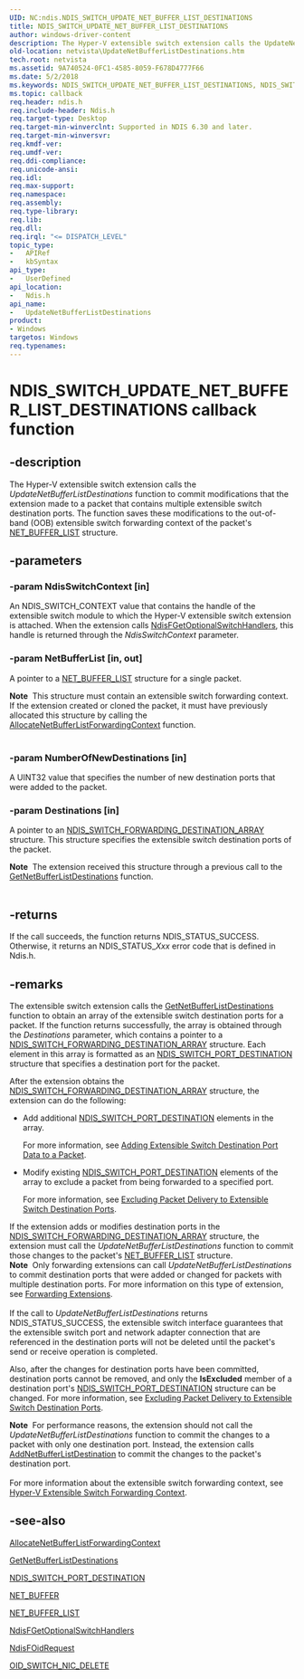 ```yaml
---
UID: NC:ndis.NDIS_SWITCH_UPDATE_NET_BUFFER_LIST_DESTINATIONS
title: NDIS_SWITCH_UPDATE_NET_BUFFER_LIST_DESTINATIONS
author: windows-driver-content
description: The Hyper-V extensible switch extension calls the UpdateNetBufferListDestinations function to commit modifications that the extension made to a packet that contains multiple extensible switch destination ports.
old-location: netvista\UpdateNetBufferListDestinations.htm
tech.root: netvista
ms.assetid: 9A740524-0FC1-4585-8059-F678D4777F66
ms.date: 5/2/2018
ms.keywords: NDIS_SWITCH_UPDATE_NET_BUFFER_LIST_DESTINATIONS, NDIS_SWITCH_UPDATE_NET_BUFFER_LIST_DESTINATIONS callback, UpdateNetBufferListDestinations, UpdateNetBufferListDestinations callback function [Network Drivers Starting with Windows Vista], ndis/UpdateNetBufferListDestinations, netvista.UpdateNetBufferListDestinations
ms.topic: callback
req.header: ndis.h
req.include-header: Ndis.h
req.target-type: Desktop
req.target-min-winverclnt: Supported in NDIS 6.30 and later.
req.target-min-winversvr: 
req.kmdf-ver: 
req.umdf-ver: 
req.ddi-compliance: 
req.unicode-ansi: 
req.idl: 
req.max-support: 
req.namespace: 
req.assembly: 
req.type-library: 
req.lib: 
req.dll: 
req.irql: "<= DISPATCH_LEVEL"
topic_type:
-	APIRef
-	kbSyntax
api_type:
-	UserDefined
api_location:
-	Ndis.h
api_name:
-	UpdateNetBufferListDestinations
product:
- Windows
targetos: Windows
req.typenames: 
---
```


# NDIS_SWITCH_UPDATE_NET_BUFFER_LIST_DESTINATIONS callback function


## -description



The Hyper-V extensible switch extension calls the <i>UpdateNetBufferListDestinations</i> function to commit modifications that the extension made to a packet that contains multiple extensible switch destination ports. The function saves these modifications to the out-of-band (OOB) extensible switch forwarding context of the packet's <a href="https://msdn.microsoft.com/library/windows/hardware/ff568388">NET_BUFFER_LIST</a> structure. 




## -parameters




### -param NdisSwitchContext [in]

An NDIS_SWITCH_CONTEXT value that contains the handle of the extensible switch module to which the Hyper-V extensible switch extension is attached. When the extension calls <a href="https://msdn.microsoft.com/library/windows/hardware/hh598204">NdisFGetOptionalSwitchHandlers</a>,  this handle is returned through the <i>NdisSwitchContext</i> parameter.


### -param NetBufferList [in, out]

A pointer to a <a href="https://msdn.microsoft.com/library/windows/hardware/ff568388">NET_BUFFER_LIST</a> structure for a single packet.

<div class="alert"><b>Note</b>  This structure must contain  an extensible switch forwarding context. If the extension created or cloned the  packet, it must have previously allocated this structure by calling the <a href="https://msdn.microsoft.com/C8A80DB2-4273-4FBA-82D4-4E8146812B16">AllocateNetBufferListForwardingContext</a> function.</div>
<div> </div>

### -param NumberOfNewDestinations [in]

A UINT32 value that specifies the number of new destination ports that were added to the packet.


### -param Destinations [in]

A pointer to an <a href="https://msdn.microsoft.com/library/windows/hardware/hh598210">NDIS_SWITCH_FORWARDING_DESTINATION_ARRAY</a> structure. This structure specifies the extensible switch destination ports of the packet.

<div class="alert"><b>Note</b>  The extension received this structure through a previous call to the <a href="https://msdn.microsoft.com/55B5C0B4-5359-410B-9110-79EDDBA3010C">GetNetBufferListDestinations</a> function.</div>
<div> </div>

## -returns



If the call succeeds, the function returns NDIS_STATUS_SUCCESS. Otherwise, it returns an NDIS_STATUS_<i>Xxx</i> error code that is defined in Ndis.h.






## -remarks



The extensible switch extension calls the <a href="https://msdn.microsoft.com/55B5C0B4-5359-410B-9110-79EDDBA3010C">GetNetBufferListDestinations</a> function to obtain an array of the extensible switch destination ports for a packet. If the function returns successfully, the array is obtained through the <i>Destinations</i> parameter, which contains a pointer to a <a href="https://msdn.microsoft.com/library/windows/hardware/hh598210">NDIS_SWITCH_FORWARDING_DESTINATION_ARRAY</a> structure. Each element in this array is formatted as an <a href="https://msdn.microsoft.com/library/windows/hardware/hh598224">NDIS_SWITCH_PORT_DESTINATION</a> structure that specifies a destination port for the packet.

After the extension obtains the <a href="https://msdn.microsoft.com/library/windows/hardware/hh598210">NDIS_SWITCH_FORWARDING_DESTINATION_ARRAY</a> structure, the extension can do the following:

<ul>
<li>
Add additional <a href="https://msdn.microsoft.com/library/windows/hardware/hh598224">NDIS_SWITCH_PORT_DESTINATION</a> elements in the array.

For more information, see <a href="https://msdn.microsoft.com/C921D9F8-B6FB-4B53-8CC5-CC941720FF37">Adding Extensible Switch Destination Port Data to a Packet</a>.

</li>
<li>
Modify existing <a href="https://msdn.microsoft.com/library/windows/hardware/hh598224">NDIS_SWITCH_PORT_DESTINATION</a> elements of the array to exclude a packet from being forwarded to a specified port.

For more information, see <a href="https://msdn.microsoft.com/04BF02A6-360F-482E-A86B-31232AFCB778">Excluding Packet Delivery to Extensible Switch Destination Ports</a>.

</li>
</ul>
If the extension adds or modifies destination ports in the <a href="https://msdn.microsoft.com/library/windows/hardware/hh598210">NDIS_SWITCH_FORWARDING_DESTINATION_ARRAY</a> structure, the extension must call the <i>UpdateNetBufferListDestinations</i> function to commit those changes to the packet's <a href="https://msdn.microsoft.com/library/windows/hardware/ff568388">NET_BUFFER_LIST</a> structure.

<div class="alert"><b>Note</b>  Only forwarding extensions can call <i>UpdateNetBufferListDestinations</i> to commit destination ports that were added or changed for packets with multiple destination ports. For more information on this type of extension, see <a href="https://msdn.microsoft.com/7ABBB3F3-66F5-4651-8A5A-94940F3FD82D">Forwarding Extensions</a>.</div>
<div> </div>
If the call to <i>UpdateNetBufferListDestinations</i> returns NDIS_STATUS_SUCCESS, the extensible switch interface guarantees that the extensible switch port and network adapter connection that are referenced in the destination ports will not be deleted until the packet's send or receive operation is completed. 

Also, after the changes for destination ports have been committed, destination ports cannot be removed, and only the <b>IsExcluded</b>  member of a destination port's <a href="https://msdn.microsoft.com/library/windows/hardware/hh598224">NDIS_SWITCH_PORT_DESTINATION</a> structure can be changed. For more information, see <a href="https://msdn.microsoft.com/04BF02A6-360F-482E-A86B-31232AFCB778">Excluding Packet Delivery to Extensible Switch Destination Ports</a>.

<div class="alert"><b>Note</b>  For performance reasons, the extension should not call the <i>UpdateNetBufferListDestinations</i> function to commit the changes to a packet with only one destination port.
Instead, the extension calls <a href="https://msdn.microsoft.com/6B8CD868-D2F4-4892-BF6D-DFD7A3984320">AddNetBufferListDestination</a> to commit the changes to the packet's destination port.</div>
<div> </div>
For more information about the extensible switch forwarding context, see <a href="https://msdn.microsoft.com/B2BF07B5-FA44-4994-9605-EFF4A0B9179F">Hyper-V Extensible Switch Forwarding Context</a>.




## -see-also




<b></b>



<a href="https://msdn.microsoft.com/C8A80DB2-4273-4FBA-82D4-4E8146812B16">AllocateNetBufferListForwardingContext</a>



<a href="https://msdn.microsoft.com/55B5C0B4-5359-410B-9110-79EDDBA3010C">GetNetBufferListDestinations</a>



<a href="https://msdn.microsoft.com/library/windows/hardware/hh598224">NDIS_SWITCH_PORT_DESTINATION</a>



<a href="https://msdn.microsoft.com/library/windows/hardware/ff568376">NET_BUFFER</a>



<a href="https://msdn.microsoft.com/library/windows/hardware/ff568388">NET_BUFFER_LIST</a>



<a href="https://msdn.microsoft.com/library/windows/hardware/hh598204">NdisFGetOptionalSwitchHandlers</a>



<a href="https://msdn.microsoft.com/library/windows/hardware/ff561830">NdisFOidRequest</a>



<a href="https://msdn.microsoft.com/library/windows/hardware/hh598264">OID_SWITCH_NIC_DELETE</a>
 

 

